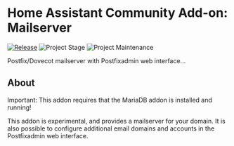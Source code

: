 # Home Assistant Community Add-on: Mailserver

[![Release][release-shield]][release] ![Project Stage][project-stage-shield] ![Project Maintenance][maintenance-shield]

Postfix/Dovecot mailserver with Postfixadmin web interface...

## About

Important: This addon requires that the MariaDB addon is installed and running!

This addon is experimental, and provides a mailserver for your domain.
It is also possible to configure additional email domains and accounts in the Postfixadmin
web interface.

[maintenance-shield]: https://img.shields.io/maintenance/yes/2021.svg
[project-stage-shield]: https://img.shields.io/badge/project%20stage-experimental-yellow.svg
[release-shield]: https://img.shields.io/badge/version-v0.5.8-blue.svg
[release]: https://github.com/erik73/addon-mail/tree/v0.5.8